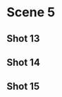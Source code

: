 # Scene 5

## Shot 13

<!--@include: ./shot13.md{3,}-->

## Shot 14

<!--@include: ./shot14.md{3,}-->

## Shot 15

<!--@include: ./shot15.md{3,}-->